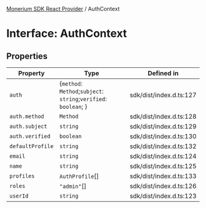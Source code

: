 [Monerium SDK React Provider](../README.md) / AuthContext

# Interface: AuthContext

## Properties

| Property         | Type                                                               | Defined in              |
| ---------------- | ------------------------------------------------------------------ | ----------------------- |
| `auth`           | \{`method`: `Method`;`subject`: `string`;`verified`: `boolean`; \} | sdk/dist/index.d.ts:127 |
| `auth.method`    | `Method`                                                           | sdk/dist/index.d.ts:128 |
| `auth.subject`   | `string`                                                           | sdk/dist/index.d.ts:129 |
| `auth.verified`  | `boolean`                                                          | sdk/dist/index.d.ts:130 |
| `defaultProfile` | `string`                                                           | sdk/dist/index.d.ts:132 |
| `email`          | `string`                                                           | sdk/dist/index.d.ts:124 |
| `name`           | `string`                                                           | sdk/dist/index.d.ts:125 |
| `profiles`       | `AuthProfile`[]                                                    | sdk/dist/index.d.ts:133 |
| `roles`          | `"admin"`[]                                                        | sdk/dist/index.d.ts:126 |
| `userId`         | `string`                                                           | sdk/dist/index.d.ts:123 |
